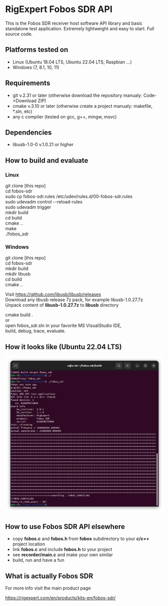 # RigExpert Fobos SDR API

This is the Fobos SDR receiver host software API library and basic standalone test application. Extremely lightweight and easy to start. Full source code.

## Platforms tested on

- Linux (Ubuntu 18.04 LTS, Ubuntu 22.04 LTS, Raspbian ...)
- Windows (7, 8.1, 10, 11)

## Requirements

- git v.2.31 or later (otherwise download the repository manualy: Code->Download ZIP)
- cmake v.3.10 or later (otherwise create a project manualy: makefile, *.sln, etc)
- any c compiler (tested on gcc, g++, mingw, msvc) 

## Dependencies

- libusb-1.0-0 v.1.0.21 or higher

## How to build and evaluate

### Linux

git clone [this repo]<br />
cd fobos-sdr<br />
sudo cp fobos-sdr.rules /etc/udev/rules.d/00-fobos-sdr.rules<br />
sudo udevadm control --reload-rules<br />
sudo udevadm trigger<br />
mkdir build<br />
cd build<br />
cmake ..<br />
make<br />
./fobos_sdr<br />

### Windows

git clone [this repo]<br />
cd fobos-sdr<br />
mkdir build<br />
mkdir libusb<br />
cd build<br />
cmake ..<br />

Visit https://github.com/libusb/libusb/releases<br />
Download any libusb release 7z pack, for example  libusb-1.0.27.7z<br />
Unpack content of **libusb-1.0.27.7z** to **libusb** directory<br />

cmake build .<br />
or<br />
open fobos_sdr.sln in your favorite MS VisualStudio IDE,<br />
build, debug, trace, evaluate.<br />

## How it looks like (Ubuntu 22.04 LTS)

<img src="./showimg/Screenshot001.png" scale="100%"/><br />

## How to use Fobos SDR API elsewhere

- copy **fobos.c** and **fobos.h** from  **fobos** subdirectory to your **c/c++** project location
- link **fobos.c**  and include **fobos.h** to your project
- see **recorder/main.c** and make your own similar 
- build, run and have a fun

## What is actually Fobos SDR

For more info visit the main product page

https://rigexpert.com/en/products/kits-en/fobos-sdr/
